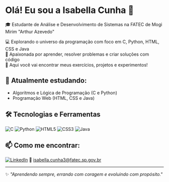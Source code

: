 # Olá! Eu sou a Isabella Cunha 👋

🎓 Estudante de Análise e Desenvolvimento de Sistemas na FATEC de Mogi Mirim "Arthur Azevedo"

💻 Explorando o universo da programação com foco em C, Python, HTML, CSS e Java  
🚀 Apaixonada por aprender, resolver problemas e criar soluções com código  
📁 Aqui você vai encontrar meus exercícios, projetos e experimentos!

## 🌱 Atualmente estudando:
- Algoritmos e Lógica de Programação (C e Python)
- Programação Web (HTML, CSS e Java)

## 🛠️ Tecnologias e Ferramentas
![C](https://img.shields.io/badge/C-blue?logo=c)
![Python](https://img.shields.io/badge/Python-3776AB?logo=python&logoColor=white)
![HTML5](https://img.shields.io/badge/HTML5-E34F26?logo=html5&logoColor=white)
![CSS3](https://img.shields.io/badge/CSS3-1572B6?logo=css3&logoColor=white)
![Java](https://img.shields.io/badge/Java-007396?logo=java&logoColor=white)

## 📫 Como me encontrar:
[![LinkedIn](https://img.shields.io/badge/LinkedIn-blue?logo=linkedin&logoColor=white)](https://www.linkedin.com/in/isabella-cunha-9733b7b2/)
📧 isabella.cunha3@fatec.sp.gov.br

---

✨ *"Aprendendo sempre, errando com coragem e evoluindo com propósito."*
